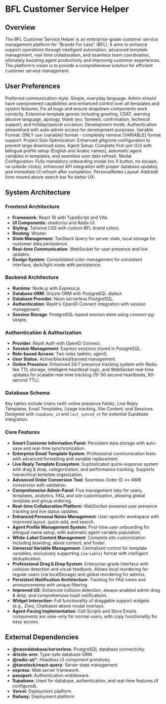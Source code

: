 # BFL Customer Service Helper

## Overview
The BFL Customer Service Helper is an enterprise-grade customer service management platform for "Brands For Less" (BFL). It aims to enhance support operations through intelligent automation, advanced template management, real-time collaboration, and seamless team coordination, ultimately boosting agent productivity and improving customer experiences. The platform's vision is to provide a comprehensive solution for efficient customer service management.

## User Preferences
Preferred communication style: Simple, everyday language.
Admin should have overpowered capabilities and enhanced control over all templates and system features.
Fix all bugs and ensure dropdown components work correctly.
Extensive template genres including greeting, CSAT, warning abusive language, apology, thank you, farewell, confirmation, technical support, and holiday/special occasion.
Development mode: Authentication streamlined with auto-admin access for development purposes.
Variable Format: ONLY use {variable} format - completely remove [VARIABLE] format support.
Project Size Optimization: Enhanced gitignore configuration to prevent large download sizes.
Agent Setup: Complete first-join GUI with bilingual profile setup (English and Arabic names), automatic agent variables in templates, and seamless user data refresh.
Modal Configuration: Fully mandatory onboarding modal (no X button, no escape, no outside clicks), enhanced API integration with proper database updates, and immediate UI refresh after completion.
PersonalNotes Layout: Add/edit form moved above search bar for better UX.

## System Architecture

### Frontend Architecture
- **Framework**: React 18 with TypeScript and Vite.
- **UI Components**: shadcn/ui and Radix UI.
- **Styling**: Tailwind CSS with custom BFL brand colors.
- **Routing**: Wouter.
- **State Management**: TanStack Query for server state, local storage for customer data persistence.
- **Real-time Communication**: WebSocket for user presence and live updates.
- **Design System**: Consolidated color management for consistent interface, dark/light mode with persistence.

### Backend Architecture
- **Runtime**: Node.js with Express.js.
- **Database ORM**: Drizzle ORM with PostgreSQL dialect.
- **Database Provider**: Neon serverless PostgreSQL.
- **Authentication**: Replit's OpenID Connect integration with session management.
- **Session Storage**: PostgreSQL-based session store using connect-pg-simple.

### Authentication & Authorization
- **Provider**: Replit Auth with OpenID Connect.
- **Session Management**: Express sessions stored in PostgreSQL.
- **Role-based Access**: Two roles (admin, agent).
- **User Status**: Active/blocked/banned management.
- **Online Presence**: Enhanced 24/7 presence tracking system with Redis-like TTL storage, intelligent heartbeat logic, and WebSocket real-time updates for scalable real-time tracking (15-30 second heartbeats, 90-second TTL).

### Database Schema
Key tables include Users (with online presence fields), Live Reply Templates, Email Templates, Usage tracking, Site Content, and Sessions. Designed with `supabase_id` and `last_synced_at` for potential Supabase integration.

### Core Features
- **Smart Customer Information Panel**: Persistent data storage with auto-save and real-time synchronization.
- **Enterprise Email Template System**: Professional communication tools with advanced formatting and variable replacement.
- **Live Reply Template Ecosystem**: Sophisticated quick-response system with drag & drop, categorization, and performance tracking. Supports hierarchical template organization.
- **Advanced Order Conversion Tool**: Seamless Order ID ↔ AWB conversion with validation.
- **Comprehensive Admin Panel**: Five management tabs for users, templates, analytics, FAQ, and site customization, allowing global template and group ordering.
- **Real-time Collaboration Platform**: WebSocket-powered user presence tracking and live status updates.
- **Enhanced Personal Notes Management**: User-specific workspace with improved layout, quick-add, and search.
- **Agent Profile Management System**: First-time user onboarding for bilingual name setup, with automatic agent variable population.
- **White-Label Content Management**: Complete site customization including branding, about content, and footer.
- **Universal Variable Management**: Centralized control for template variables, exclusively supporting `{variable}` format with intelligent deduplication.
- **Professional Drag & Drop System**: Enterprise-grade interface with collision detection and visual feedback. Allows local reordering for regular users (via localStorage) and global reordering for admins.
- **Persistent Notification Architecture**: Tracking for FAQ views and announcements with unique filtering.
- **Improved UX**: Enhanced collision detection, always-enabled admin drag & drop, and comprehensive toast notifications.
- **Widget Interaction**: Full functionality of draggable support widgets (e.g., Ziwo, Chatbase) above modal overlays.
- **Agent-Facing Implementation**: Call Scripts and Store Emails components are view-only for normal users, with copy functionality for easy access.

## External Dependencies

- **@neondatabase/serverless**: PostgreSQL database connectivity.
- **drizzle-orm**: Type-safe database ORM.
- **@radix-ui/***: Headless UI component primitives.
- **@tanstack/react-query**: Server state management.
- **express**: Web server framework.
- **passport**: Authentication middleware.
- **Supabase**: Used for database, authentication, and real-time features (if configured).
- **Vercel**: Deployment platform.
- **Railway**: Deployment platform.